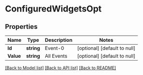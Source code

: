 # ConfiguredWidgetsOpt

## Properties
Name | Type | Description | Notes
------------ | ------------- | ------------- | -------------
**Id** | **string** | Event-0 | [optional] [default to null]
**Value** | **string** | All Events | [optional] [default to null]

[[Back to Model list]](../README.md#documentation-for-models) [[Back to API list]](../README.md#documentation-for-api-endpoints) [[Back to README]](../README.md)

